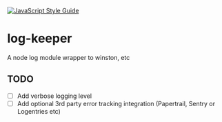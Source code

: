 [![JavaScript Style Guide](https://img.shields.io/badge/code_style-standard-brightgreen.svg)](https://standardjs.com)

# log-keeper 
A node log module wrapper to winston, etc


TODO
----
* [ ] Add verbose logging level
* [ ] Add optional 3rd party error tracking integration (Papertrail, Sentry or Logentries etc)
